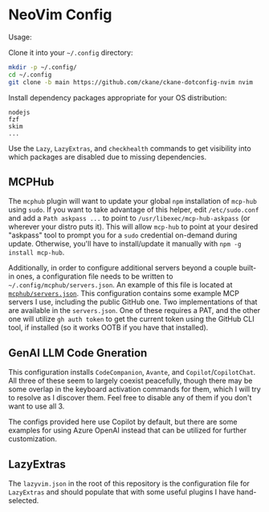 # NeoVim Config

Usage:

Clone it into your `~/.config` directory:

```sh
mkdir -p ~/.config/
cd ~/.config
git clone -b main https://github.com/ckane/ckane-dotconfig-nvim nvim
```

Install dependency packages appropriate for your OS distribution:

```text
nodejs
fzf
skim
...
```

Use the `Lazy`, `LazyExtras`, and `checkhealth` commands to get visibility into
which packages are disabled due to missing dependencies.

## MCPHub

The `mcphub` plugin will want to update your global `npm` installation of `mcp-hub`
using `sudo`. If you want to take advantage of this helper, edit `/etc/sudo.conf`
and add a `Path askpass ...` to point to `/usr/libexec/mcp-hub-askpass` (or wherever
your distro puts it). This will allow `mcp-hub` to point at your desired "askpass"
tool to prompt you for a `sudo` credential on-demand during update. Otherwise,
you'll have to install/update it manually with `npm -g install mcp-hub`.

Additionally, in order to configure additional servers beyond a couple built-in
ones, a configuration file needs to be written to `~/.config/mcphub/servers.json`.
An example of this file is located at [`mcphub/servers.json`](./mcphub/servers.json).
This configuration contains some example MCP servers I use, including the public
GitHub one. Two implementations of that are available in the `servers.json`. One
of these requires a PAT, and the other one will utilize `gh auth token` to get
the current token using the GitHub CLI tool, if installed (so it works OOTB if
you have that installed).

## GenAI LLM Code Gneration

This configuration installs `CodeCompanion`, `Avante`, and `Copilot`/`CopilotChat`.
All three of these seem to largely coexist peacefully, though there may be
some overlap in the keyboard activation commands for them, which I will try
to resolve as I discover them. Feel free to disable any of them if you don't
want to use all 3.

The configs provided here use Copilot by default, but there are some examples
for using Azure OpenAI instead that can be utilized for further customization.

## LazyExtras

The `lazyvim.json` in the root of this repository is the configuration file
for `LazyExtras` and should populate that with some useful plugins I have
hand-selected.
